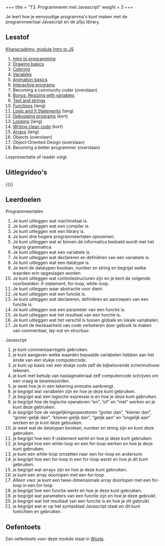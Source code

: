 +++
title = "T3. Programmeren met Javascript"
weight = 3
+++

Je leert hoe je eenvoudige programma's kunt maken met de programmeertaal Javascript en de p5js library.
<!--more-->

## Lesstof
[Khanacademy, module Intro to JS](https://www.khanacademy.org/computing/computer-programming/programming)
1. [Intro to programming](https://www.khanacademy.org/computing/computer-programming/programming#intro-to-programming)
2. [Drawing basics](https://www.khanacademy.org/computing/computer-programming/programming#drawing-basics)
3. [Coloring](https://www.khanacademy.org/computing/computer-programming/programming#coloring)
4. [Variables](https://www.khanacademy.org/computing/computer-programming/programming#variables) 
5. [Animation basics](https://www.khanacademy.org/computing/computer-programming/programming#animation-basics)
6. [Interactive programs](https://www.khanacademy.org/computing/computer-programming/programming#interactive-programs)
7. Becoming a community coder (overslaan)
8. [Bonus: Resizing with variables](https://www.khanacademy.org/computing/computer-programming/programming#resizing-with-variables)
9. [Text and strings](https://www.khanacademy.org/computing/computer-programming/programming#text-basics)
10. [Functions](https://www.khanacademy.org/computing/computer-programming/programming#functions) (lang)
11. [Logic and if Statements](https://www.khanacademy.org/computing/computer-programming/programming#logic-if-statements) (lang)
12. [Debugging programs](https://www.khanacademy.org/computing/computer-programming/programming#debugging-programs) (kort)
13. [Looping](https://www.khanacademy.org/computing/computer-programming/programming#looping) (lang)
14. [Writing clean code](https://www.khanacademy.org/computing/computer-programming/programming#writing-clean-code) (kort)
15. [Arrays](https://www.khanacademy.org/computing/computer-programming/programming#arrays) (lang)
16. Objects (overslaan)
17. Object-Oriented Design (overslaan)
18. Becoming a better programmer (overslaan)

Lespresentatie of reader volgt.

## Uitlegvideo's
{{<youtube id="https://www.youtube.com/playlist?list=PLpTljPS--R5DwKVFeOrwrveKeTsR3StJr">}}

## Leerdoelen
Programmeertalen
1. Je kunt uitleggen wat machinetaal is.
1. Je kunt uitleggen wat een compiler is.
1. Je kunt uitleggen wat een library is.
1. Je kunt drie hogere programmeertalen opnoemen.
1. Je kunt uitleggen wat er binnen de informatica bedoeld wordt met het begrip grammatica.
1. Je kunt uitleggen wat een variabele is.
1. Je kunt uitleggen wat declareren en definiëren van een variabele is.
1. Je kunt uitleggen wat een datatype is
1. Je kent de datatypen boolean, number en string en begrijpt welke waarden erin opgeslagen worden
1. Je kunt uitleggen wat controlestructuren zijn en je kent de volgende voorbeelden: if-statement, for-loop, while-loop.
1. Je kunt uitleggen waar abstractie voor dient.
1. Je kunt uitleggen wat een functie is.
1. Je kunt uitleggen wat declareren, definiëren en aanroepen van een functie is.
1. Je kunt uitleggen wat een parameter van een functie is.
1. Je kunt uitleggen wat het resultaat van een functie is.
1. Je kunt uitleggen wat het verschil is tussen globale en lokale variabelen.
1. Je kunt de leesbaarheid van code verbeteren door gebruik te maken van commentaar, lay-out en structuur.

Javascript
1. je kunt commentaarregels gebruiken.
1. je kunt aangeven welke waarden bepaalde variabelen hebben aan het einde van een stukje computercode.
1. je kunt op basis van een stukje code zelf de bijbehorende schermuitvoer tekenen.
1. je kunt met behulp van naslagmateriaal zelf computercode schrijven om een vraag te beantwoorden.
1. je weet hoe je in een tekening animatie aanbrengt.
1. je begrijpt wat variabelen zijn en hoe je deze kunt gebruiken.
1. je begrijpt wat een logische expressie is en hoe je deze kunt gebruiken.
1. je begrijpt hoe de logische operatoren “en”, “of” en “niet” werken en je kunt deze gebruiken.
1. je begrijpt hoe de vergelijkingsoperatoren “groter dan”, “kleiner dan”, “groter-gelijk dan”, “kleiner-gelijk dan”, “gelijk aan” en “ongelijk aan” werken en je kunt deze gebruiken.
1. je weet wat de datatypen boolean, number en string zijn en kunt deze gebruiken.
1. je begrijpt hoe een if-statement werkt en hoe je deze kunt gebruiken.
1. je begrijpt hoe een while-loop en een for-loop werken en hoe je deze kunt gebruiken.
1. je kunt een while-loop omzetten naar een for-loop en andersom.
1. je begrijpt hoe een for-loop in een for-loop werkt en hoe je dit kunt gebruiken.
1. je begrijpt wat arrays zijn en hoe je deze kunt gebruiken.
1. je kunt een array doorlopen met een for-loop.
1. <em>Alleen vwo:</em> je kunt een twee-dimensionale array doorlopen met een for-loop in een for-loop
1. je begrijpt hoe een functie werkt en hoe je deze kunt gebruiken.
1. je begrijpt wat parameters van een functie zijn en hoe je deze gebruikt.
1. je begrijpt wat het resultaat van een functie is en hoe je dit gebruikt.
1. je begrijpt wat er op het syntaxblad Javascript staat en dit kunt toelichten en gebruiken.

## Oefentoets
Een oefentoets voor deze module staat in [Woots](https://app.woots.nl).


